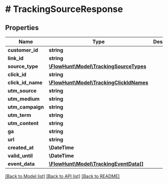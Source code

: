 # # TrackingSourceResponse

## Properties

Name | Type | Description | Notes
------------ | ------------- | ------------- | -------------
**customer_id** | **string** |  | [optional]
**link_id** | **string** |  | [optional]
**source_type** | [**\FlowHunt\Model\TrackingSourceTypes**](TrackingSourceTypes.md) |  |
**click_id** | **string** |  | [optional]
**click_id_name** | [**\FlowHunt\Model\TrackingClickIdNames**](TrackingClickIdNames.md) |  | [optional]
**utm_source** | **string** |  | [optional]
**utm_medium** | **string** |  | [optional]
**utm_campaign** | **string** |  | [optional]
**utm_term** | **string** |  | [optional]
**utm_content** | **string** |  | [optional]
**ga** | **string** |  | [optional]
**url** | **string** |  | [optional]
**created_at** | **\DateTime** |  | [optional]
**valid_until** | **\DateTime** |  | [optional]
**event_data** | [**\FlowHunt\Model\TrackingEventData[]**](TrackingEventData.md) |  | [optional]

[[Back to Model list]](../../README.md#models) [[Back to API list]](../../README.md#endpoints) [[Back to README]](../../README.md)
